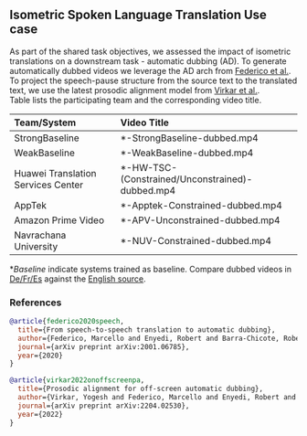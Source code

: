 ## Isometric Spoken Language Translation Use case

As part of the shared task objectives, we assessed the impact of isometric translations 
on a downstream task - automatic dubbing (AD). 
To generate automatically dubbed videos we leverage the AD arch 
from [Federico et al.](README.md#references). To project the speech-pause structure from the source text to the translated text, we use the latest prosodic alignment model from [Virkar et al.](README.md#references).   
Table lists the participating team and the corresponding video title. 


| Team/System                                        | Video Title                                     |
|:---------------------------------------------------|:------------------------------------------------|
| StrongBaseline                                     | *-StrongBaseline-dubbed.mp4                     |
| WeakBaseline                                       | *-WeakBaseline-dubbed.mp4                       |
| Huawei Translation Services Center                 | *-HW-TSC-(Constrained/Unconstrained)-dubbed.mp4 |
| AppTek                                             | *-Apptek-Constrained-dubbed.mp4                 |
| Amazon Prime Video                                 | *-APV-Unconstrained-dubbed.mp4                  |
| Navrachana University                              | *-NUV-Constrained-dubbed.mp4                    |

*_Baseline_ indicate systems trained as baseline. 
Compare dubbed videos in [De/Fr/Es](automatic-dubbing) against 
the [English source](automatic-dubbing/en-original).  


### References 
```bibtex
@article{federico2020speech,
  title={From speech-to-speech translation to automatic dubbing},
  author={Federico, Marcello and Enyedi, Robert and Barra-Chicote, Roberto and Giri, Ritwik and Isik, Umut and Krishnaswamy, Arvindh and Sawaf, Hassan},
  journal={arXiv preprint arXiv:2001.06785},
  year={2020}
}

@article{virkar2022onoffscreenpa,
  title={Prosodic alignment for off-screen automatic dubbing},
  author={Virkar, Yogesh and Federico, Marcello and Enyedi, Robert and Barra-Chicote Roberto},
  journal={arXiv preprint arXiv:2204.02530},
  year={2022}
}
```
